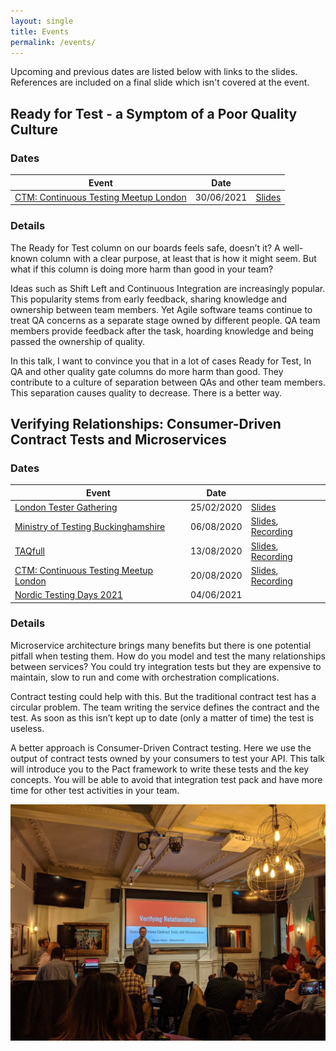 ```yaml
---
layout: single
title: Events
permalink: /events/
---
```


Upcoming and previous dates are listed below with links to the slides. References are included on a final slide which isn't covered at the event.

## Ready for Test - a Symptom of a Poor Quality Culture

### Dates

| Event                                                             | Date       |                                                                       |
| ----------------------------------------------------------------- | ---------- |-----------------------------------------------------------------------|
| [CTM: Continuous Testing Meetup London](https://bit.ly/3kn0pO1)   | 30/06/2021 | [Slides](https://bit.ly/3B1wFMw)                                      |

### Details

The Ready for Test column on our boards feels safe, doesn’t it? A well-known column with a clear purpose, at least that is how it might seem. But what if this column is doing more harm than good in your team?

Ideas such as Shift Left and Continuous Integration are increasingly popular. This popularity stems from early feedback, sharing knowledge and ownership between team members. Yet Agile software teams continue to treat QA concerns as a separate stage owned by different people. QA team members provide feedback after the task, hoarding knowledge and being passed the ownership of quality.

In this talk, I want to convince you that in a lot of cases Ready for Test, In QA and other quality gate columns do more harm than good. They contribute to a culture of separation between QAs and other team members. This separation causes quality to decrease. There is a better way.

## Verifying Relationships: Consumer-Driven Contract Tests and Microservices

### Dates

| Event                                                             | Date       |                                                                       |
| ----------------------------------------------------------------- | ---------- |-----------------------------------------------------------------------|
| [London Tester Gathering](http://bit.ly/3955bXU)                  | 25/02/2020 | [Slides](http://bit.ly/2TmIgAq)                                       |
| [Ministry of Testing Buckinghamshire](https://bit.ly/32i7wht)     | 06/08/2020 | [Slides](https://bit.ly/31qeLC7), [Recording](https://bit.ly/3kzGZCZ) |
| [TAQfull](https://bit.ly/2B21CWA)                                 | 13/08/2020 | [Slides](https://bit.ly/31RB4Ay), [Recording](https://bit.ly/3hhOlZK) |
| [CTM: Continuous Testing Meetup London](https://bit.ly/3a16Oam)   | 20/08/2020 | [Slides](https://bit.ly/2QcXY08), [Recording](https://bit.ly/3aRttGz) |
| [Nordic Testing Days 2021](http://bit.ly/32wn3rY)                 | 04/06/2021 |                                                                       |

### Details

Microservice architecture brings many benefits but there is one potential pitfall when testing them.
How do you model and test the many relationships between services? You could try integration tests but they are expensive to maintain,
slow to run and come with orchestration complications.

Contract testing could help with this. But the traditional contract test has a circular problem.
The team writing the service defines the contract and the test.
As soon as this isn’t kept up to date (only a matter of time) the test is useless.

A better approach is Consumer-Driven Contract testing. Here we use the output of contract tests owned by your consumers to test your API.
This talk will introduce you to the Pact framework to write these tests and the key concepts.
You will be able to avoid that integration test pack and have more time for other test activities in your team.

![Speaking at London Tester Gathering](/assets/img/events/verify_relationships.jpg)
